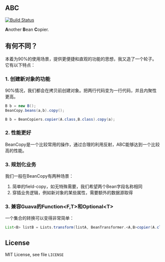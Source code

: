 ABC
----
[![Build Status](https://api.travis-ci.org/code4craft/xsoup.png?branch=master)](https://travis-ci.org/code4craft/xsoup)

**A**nother **B**ean **C**opier.

## 有何不同？

本着为90%的使用场景，提供更便捷和直观的功能的思想，我又造了一个轮子。它有以下特点：

### 1. 创建新对象的功能

90%情况，我们都会在拷贝前创建对象。把两行代码变为一行代码，并且内聚性更高。

```java
B b = new B();
BeanCopy.beans(a,b).copy();
```

```java
B b = BeanCopiers.copier(A.class,B.class).copy(a);
```

### 2. 性能更好

BeanCopy是一个比较常用的操作，通过合理的利用反射，ABC能够达到一个比较高的性能。

### 3. 规划化业务

我们一般在BeanCopy有两种场景：

1. 简单的field-copy，如无特殊需要，我们希望两个Bean字段名称相同
2. 穿插业务逻辑，例如新对象的某些属性，需要额外的数据源取得



### 3. 兼容Guava的Function\<F,T>和Optional\<T>

一个集合的转换可以变得非常简单：

```java
List<B> listB = Lists.transform(listA, BeanTransformer.<A,B>copier(A.class,B.class));
```


## License

MIT License, see file `LICENSE`


